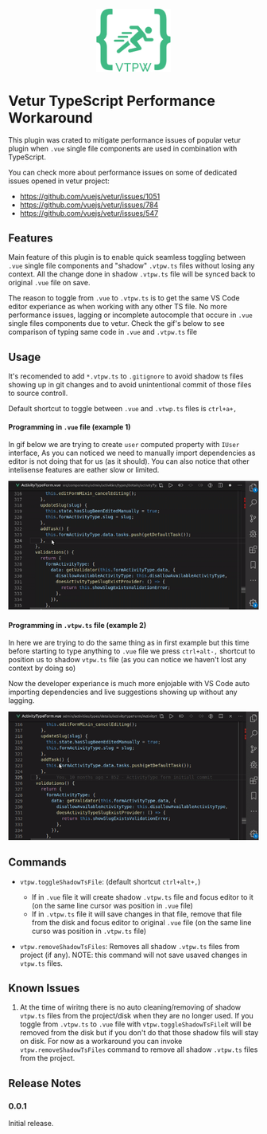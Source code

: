 <p align="center">
  <img 
       src="https://raw.githubusercontent.com/snovakovic/vtpw/master/logo.png" 
       alt="logo"
       width="150"
   />
</p>

# **V**etur **T**ypeScript **P**erformance **W**orkaround

This plugin was crated to mitigate performance issues of popular vetur plugin when `.vue` single file components are used in combination with TypeScript.

You can check more about performance issues on some of dedicated issues opened in vetur project:

* https://github.com/vuejs/vetur/issues/1051
* https://github.com/vuejs/vetur/issues/784
* https://github.com/vuejs/vetur/issues/547

## Features

Main feature of this plugin is to enable quick seamless toggling between `.vue` single file components and "shadow" `.vtpw.ts` files without losing any context. All the change done in shadow `.vtpw.ts` file will be synced back to original `.vue` file on save.

The reason to toggle from `.vue` to `.vtpw.ts` is to get the same VS Code editor experiance as when working with any other TS file. No more performance issues, lagging or incomplete autocomple that occure in `.vue` single files components due to vetur. Check the gif's below to see comparison of typing same code in `.vue` and `.vtpw.ts` file

## Usage

It's recomended to add `*.vtpw.ts` to `.gitignore` to avoid shadow ts files showing up in git changes and to avoid unintentional commit of those files to source controll.

Default shortcut to toggle between `.vue` and `.vtwp.ts` files is `ctrl+a+,`

#### Programming in `.vue` file (example 1)

In gif below we are trying to create `user` computed property with `IUser` interface, As you can noticed we need to manually import dependencies as editor is not doing that for us (as it should). You can also notice that other intelisense features are eather slow or limited. 

![preview](https://raw.githubusercontent.com/snovakovic/vtpw/master/vue-file.gif)

#### Programming in `.vtpw.ts` file (example 2)

In here we are trying to do the same thing as in first example but this time before starting to type anything to `.vue` file we press `ctrl+alt-,` shortcut to position us to shadow `vtpw.ts` file (as you can notice we haven't lost any context by doing so)

Now the developer experiance is much more enjojable with VS Code auto importing dependencies and live suggestions showing up without any lagging. 

![preview](https://raw.githubusercontent.com/snovakovic/vtpw/master/vtpw.gif)


## Commands

* `vtpw.toggleShadowTsFile`: (default shortcut `ctrl+alt+,`)
  * If in `.vue` file it will create shadow `.vtpw.ts` file and focus editor to it (on the same line cursor was position in `.vue` file)
  * If in `.vtpw.ts` file it will save changes in that file, remove that file from the disk and focus editor to original `.vue` file (on the same line curso was position in `.vtpw.ts` file)

* `vtpw.removeShadowTsFiles`: Removes all shadow `.vtpw.ts` files from project (if any). NOTE: this command will not save usaved changes in `vtpw.ts` files. 

## Known Issues

1) At the time of wiritng there is no auto cleaning/removing of shadow `vtpw.ts` files from the project/disk when they are no longer used. If you toggle from `.vtpw.ts` to `.vue` file with `vtpw.toggleShadowTsFile`it will be removed from the disk but if you don't do that those shadow fils will stay on disk. For now as a workaround you can invoke `vtpw.removeShadowTsFiles` command to remove all shadow `.vtpw.ts` files from the project.  

## Release Notes

### 0.0.1

Initial release.
